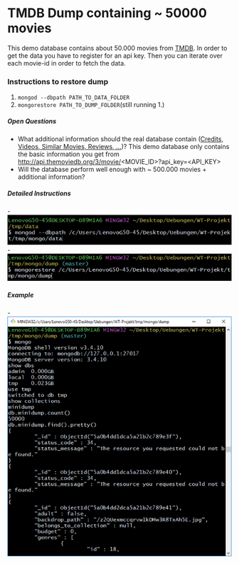 # TMDB Dump containing ~ 50000 movies

This demo database contains about 50.000 movies from [TMDB](https://www.themoviedb.org/?language=de). In order to get the data you have to register for an api key. Then you can iterate over each movie-id in order to fetch the data.


### Instructions to restore dump
1. `mongod --dbpath PATH_TO_DATA_FOLDER`
2. `mongorestore PATH_TO_DUMP_FOLDER`(still running 1.)

##### Open Questions
* What additional information should the real database contain ([Credits, Videos, Similar Movies, Reviews, ...](https://developers.themoviedb.org/3/movies))? This demo database only contains the basic information you get from http://api.themoviedb.org/3/movie/<MOVIE_ID>?api_key=<API_KEY>
* Will the database perform well enough with ~ 500.000 movies + additional information?

##### Detailed Instructions
-![title_image](Step1.PNG)
-![title_image](Step2.PNG)

##### Example
-![title_image](example.PNG)
